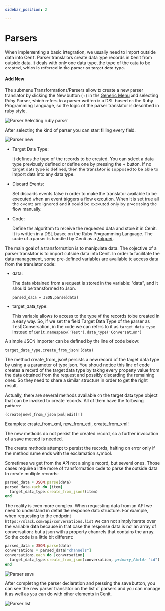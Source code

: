 ```yaml
---
sidebar_position: 2

---
```


# Parsers

When implementing a basic integration, we usually need to Import outside data into Cenit. Parser translators create data type records in Cenit from outside data. It deals with only one data type, the type of the data to be created, which is referred in the parser as target data type.

#### Add New

The submenu Transformations/Parsers allow to create a new parser translator by clicking the New button (+) in the [Generic Menu](generic/generic_menu_options_.md) and selecting Ruby Parser, which refers to a parser written in a DSL based on the Ruby Programming Language, so the logic of the parser translator is described in ruby style.

![Parser Selecting ruby parser](https://user-images.githubusercontent.com/54523080/150883137-886eeeaf-a5fd-459f-9794-dbdb2e3a1251.png)

After selecting the kind of parser you can start filling every field.

![Parser new](https://user-images.githubusercontent.com/54523080/150883324-45853be8-9638-4c70-bb1e-11c7d86db1b8.png)

- Target Data Type:
  
  It defines the type of the records to be created. You can select a data type previously defined or define one by pressing the + button. If no target data type is defined, then the translator is supposed to be able to import data into any data type.

- Discard Events:
  
  Set discards events false in order to make the translator available to be executed when an event triggers a flow execution. When it is set true all the events are ignored and it could be executed only by processing the flow manually.

- Code:
  
  Define the algorithm to receive the requested data and store it in Cenit. It is written in a DSL based on the Ruby Programming Language. The code of a parser is  handled by Cenit as a [Snippet](compute/snippets.md).

The main goal of a transformation is to manipulate data. The objective of a parser translator is to import outside data into Cenit. In order to facilitate the data management, some pre-defined variables are available to access data from the translator code:

- data:
  
  The data obtained from a request is stored in the variable: "data", and it should be transformed to Json.
  
  `parsed_data = JSON.parse(data)`

- target_data_type:
  
  This variable allows to access to the type of the records to be created in a easy way. So, if we set the field Target Data Type of the parser as Test|Conversation, in the code we can refers to it as `target_data_type` instead of `Cenit.namespace('Test').data_type('Conversation')`

A simple JSON importer can be defined by the line of code below:

`target_data_type.create_from_json!(data)`

The method create_from_json! persists a new record of the target data type by using a  a parameter of type json. You should notice this line of code creates a record of the target data type by taking every property value from the data obtained from the request and possibly discarding the remaining ones. So they need to share a similar structure in order to get the right result.

Actually, there are several methods available on the target data type object that can be invoked to create records. All of them have the following pattern:

`(create|new)_from_(json|xml|edi)[!]`

Examples: create_from_xml, new_from_edi, create_from_xml!

The new methods do not persist the created record, so a further invocation of
a save method is needed.

The create methods attempt to persist the records, halting on error only if the method name ends with the exclamation symbol.

Sometimes we get from the API not a single record, but several ones. Those cases require a little more of transformation code to parse the outside data to create multiple records:

```ruby
parsed_data = JSON.parse(data)
parsed_data.each do |item|
  target_data_type.create_from_json!(item)
end
```

The reality is even more complex. When requesting data from an API we need to understand in detail the response data structure. For example, when requesting to the endpoint ` https://slack.com/api/conversations.list ` we can not simply iterate over the variable data because in that case the response data is not an array of conversations but a json with a property channels that contains the array. So the code is a little bit different:

```ruby
parsed_data = JSON.parse(data)
conversations = parsed_data["channels"]
conversations.each do |conversation|
  target_data_type.create_from_json(conversation, primary_field: "id")
end
```

![Parser save](https://user-images.githubusercontent.com/54523080/150907805-c15e6d46-ee7d-4276-b690-fcf9a989ee52.png)

After completing the parser declaration and pressing the save button, you can see the new parser translator on the list of parsers and you can manage it as well as you can do with other elements in Cenit.

![Parser list](https://user-images.githubusercontent.com/54523080/150908171-43e3feaa-930e-4e2a-b131-f7a7847bc1aa.png)
